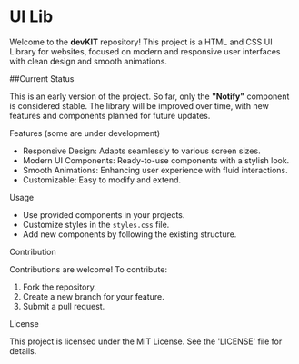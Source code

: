 # UI Lib

Welcome to the **devKIT** repository! This project is a HTML and CSS UI Library for websites, focused on modern and responsive user interfaces with clean design and smooth animations.

##Current Status

This is an early version of the project. So far, only the **"Notify"** component is considered stable. The library will be improved over time, with new features and components planned for future updates.

Features (some are under development)

- Responsive Design: Adapts seamlessly to various screen sizes.
- Modern UI Components: Ready-to-use components with a stylish look.
- Smooth Animations: Enhancing user experience with fluid interactions.
- Customizable: Easy to modify and extend.

Usage

- Use provided components in your projects.
- Customize styles in the `styles.css` file.
- Add new components by following the existing structure.

Contribution

Contributions are welcome! To contribute:

1. Fork the repository.
2. Create a new branch for your feature.
3. Submit a pull request.

License

This project is licensed under the MIT License. See the 'LICENSE' file for details.
